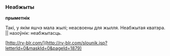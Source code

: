 ### Неабжыты
**прыметнік**

Такі, у якім яшчэ мала жылі; неасвоены для жылля. Неабжытая кватэра. || назоўнік: неабжытасць.

<a rel="author">[http://rv-blr.com/](http://rv-blr.com/slounik.jsp?letterId=0&maskId=0&pageId=1879)</a>
